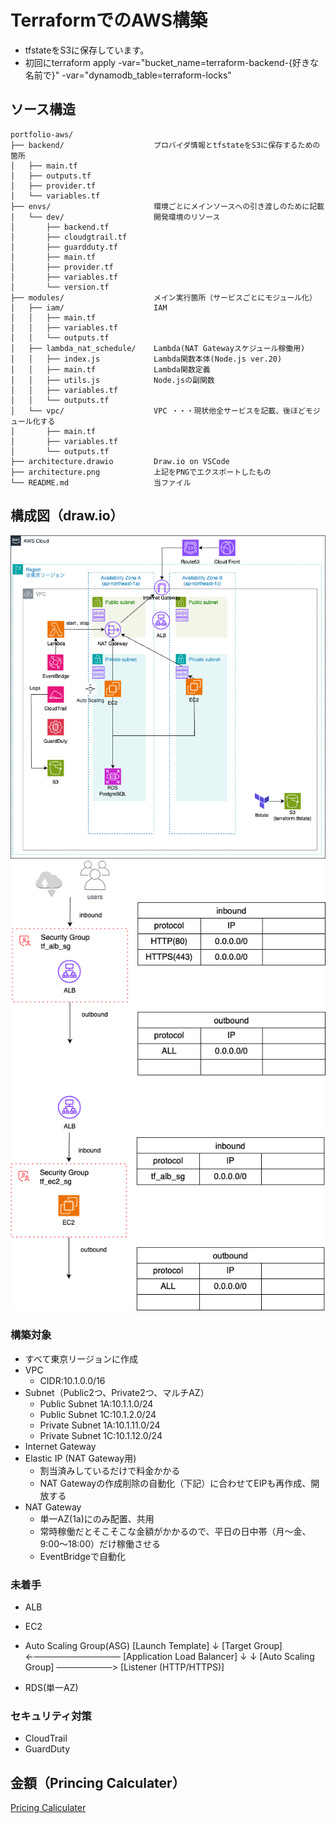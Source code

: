 # TerraformでのAWS構築
- tfstateをS3に保存しています。
- 初回にterraform apply  -var="bucket_name=terraform-backend-{好きな名前で}" -var="dynamodb_table=terraform-locks"

## ソース構造
```
portfolio-aws/
├── backend/                    プロバイダ情報とtfstateをS3に保存するための箇所
│   ├── main.tf
│   ├── outputs.tf
│   ├── provider.tf
│   └── variables.tf
├── envs/                       環境ごとにメインソースへの引き渡しのために記載
│   └── dev/                    開発環境のリソース
│       ├── backend.tf
│       ├── cloudgtrail.tf
│       ├── guardduty.tf
│       ├── main.tf
│       ├── provider.tf
│       ├── variables.tf
│       └── version.tf
├── modules/                    メイン実行箇所（サービスごとにモジュール化）
│   ├── iam/                    IAM
│   │   ├── main.tf
│   │   ├── variables.tf
│   │   └── outputs.tf
│   ├── lambda_nat_schedule/    Lambda(NAT Gatewayスケジュール稼働用)
│   │   ├── index.js            Lambda関数本体(Node.js ver.20)
│   │   ├── main.tf             Lambda関数定義
│   │   ├── utils.js            Node.jsの副関数
│   │   ├── variables.tf
│   │   └── outputs.tf
│   └── vpc/                    VPC ・・・現状他全サービスを記載、後ほどモジュール化する
│       ├── main.tf
│       ├── variables.tf
│       └── outputs.tf
├── architecture.drawio         Draw.io on VSCode
├── architecture.png            上記をPNGでエクスポートしたもの
└── README.md                   当ファイル
```

## 構成図（draw.io）
![構成図](architecture.png)
![セキュリティグループ](securitygroup.png)

### 構築対象
- すべて東京リージョンに作成
- VPC
    - CIDR:10.1.0.0/16
- Subnet（Public2つ、Private2つ、マルチAZ）
    - Public Subnet 1A:10.1.1.0/24
    - Public Subnet 1C:10.1.2.0/24
    - Private Subnet 1A:10.1.11.0/24
    - Private Subnet 1C:10.1.12.0/24
- Internet Gateway
- Elastic IP (NAT Gateway用)
    - 割当済みしているだけで料金かかる
    - NAT Gatewayの作成削除の自動化（下記）に合わせてEIPも再作成、開放する
- NAT Gateway
    - 単一AZ(1a)にのみ配置、共用
    - 常時稼働だとそこそこな金額がかかるので、平日の日中帯（月〜金、9:00〜18:00）だけ稼働させる
    - EventBridgeで自動化

### 未着手
- ALB
- EC2
- Auto Scaling Group(ASG)
[Launch Template]
        ↓
[Target Group] ←────────────── [Application Load Balancer]
        ↓                                  ↓
[Auto Scaling Group] ─────────> [Listener (HTTP/HTTPS)]

- RDS(単一AZ)

### セキュリティ対策
- CloudTrail
- GuardDuty

## 金額（Princing Calculater）
[Pricing Caliculater](https://calculator.aws/#/estimate?id=9d9291af33bccce67cbdd8431ba98dcb4ccf52d7)
